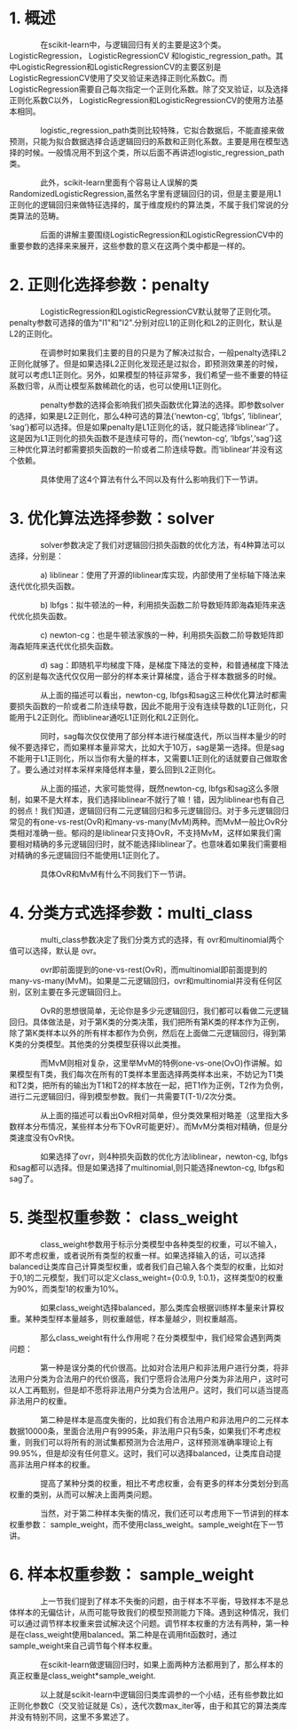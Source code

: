 # 1. 概述

　　　　在scikit-learn中，与逻辑回归有关的主要是这3个类。LogisticRegression， LogisticRegressionCV 和logistic_regression_path。其中LogisticRegression和LogisticRegressionCV的主要区别是LogisticRegressionCV使用了交叉验证来选择正则化系数C。而LogisticRegression需要自己每次指定一个正则化系数。除了交叉验证，以及选择正则化系数C以外， LogisticRegression和LogisticRegressionCV的使用方法基本相同。

　　　　logistic_regression_path类则比较特殊，它拟合数据后，不能直接来做预测，只能为拟合数据选择合适逻辑回归的系数和正则化系数。主要是用在模型选择的时候。一般情况用不到这个类，所以后面不再讲述logistic_regression_path类。

　　　　此外，scikit-learn里面有个容易让人误解的类RandomizedLogisticRegression,虽然名字里有逻辑回归的词，但是主要是用L1正则化的逻辑回归来做特征选择的，属于维度规约的算法类，不属于我们常说的分类算法的范畴。

　　　　后面的讲解主要围绕LogisticRegression和LogisticRegressionCV中的重要参数的选择来来展开，这些参数的意义在这两个类中都是一样的。

# 2. 正则化选择参数：**penalty**

　　　　LogisticRegression和LogisticRegressionCV默认就带了正则化项。penalty参数可选择的值为"l1"和"l2".分别对应L1的正则化和L2的正则化，默认是L2的正则化。

　　　　在调参时如果我们主要的目的只是为了解决过拟合，一般penalty选择L2正则化就够了。但是如果选择L2正则化发现还是过拟合，即预测效果差的时候，就可以考虑L1正则化。另外，如果模型的特征非常多，我们希望一些不重要的特征系数归零，从而让模型系数稀疏化的话，也可以使用L1正则化。

　　　　penalty参数的选择会影响我们损失函数优化算法的选择。即参数solver的选择，如果是L2正则化，那么4种可选的算法{‘newton-cg’, ‘lbfgs’, ‘liblinear’, ‘sag’}都可以选择。但是如果penalty是L1正则化的话，就只能选择‘liblinear’了。这是因为L1正则化的损失函数不是连续可导的，而{‘newton-cg’, ‘lbfgs’,‘sag’}这三种优化算法时都需要损失函数的一阶或者二阶连续导数。而‘liblinear’并没有这个依赖。

　　　　具体使用了这4个算法有什么不同以及有什么影响我们下一节讲。

# 3. 优化算法选择参数：solver

　　　　solver参数决定了我们对逻辑回归损失函数的优化方法，有4种算法可以选择，分别是：

　　　　a) liblinear：使用了开源的liblinear库实现，内部使用了坐标轴下降法来迭代优化损失函数。

　　　　b) lbfgs：拟牛顿法的一种，利用损失函数二阶导数矩阵即海森矩阵来迭代优化损失函数。

　　　　c) newton-cg：也是牛顿法家族的一种，利用损失函数二阶导数矩阵即海森矩阵来迭代优化损失函数。

　　　　d) sag：即随机平均梯度下降，是梯度下降法的变种，和普通梯度下降法的区别是每次迭代仅仅用一部分的样本来计算梯度，适合于样本数据多的时候。

 

　　　　从上面的描述可以看出，newton-cg, lbfgs和sag这三种优化算法时都需要损失函数的一阶或者二阶连续导数，因此不能用于没有连续导数的L1正则化，只能用于L2正则化。而liblinear通吃L1正则化和L2正则化。

　　　　同时，sag每次仅仅使用了部分样本进行梯度迭代，所以当样本量少的时候不要选择它，而如果样本量非常大，比如大于10万，sag是第一选择。但是sag不能用于L1正则化，所以当你有大量的样本，又需要L1正则化的话就要自己做取舍了。要么通过对样本采样来降低样本量，要么回到L2正则化。

　　　　从上面的描述，大家可能觉得，既然newton-cg, lbfgs和sag这么多限制，如果不是大样本，我们选择liblinear不就行了嘛！错，因为liblinear也有自己的弱点！我们知道，逻辑回归有二元逻辑回归和多元逻辑回归。对于多元逻辑回归常见的有one-vs-rest(OvR)和many-vs-many(MvM)两种。而MvM一般比OvR分类相对准确一些。郁闷的是liblinear只支持OvR，不支持MvM，这样如果我们需要相对精确的多元逻辑回归时，就不能选择liblinear了。也意味着如果我们需要相对精确的多元逻辑回归不能使用L1正则化了。

　　　　具体OvR和MvM有什么不同我们下一节讲。

# 4. 分类方式选择参数：multi_class

　　　　multi_class参数决定了我们分类方式的选择，有 ovr和multinomial两个值可以选择，默认是 ovr。

　　　　ovr即前面提到的one-vs-rest(OvR)，而multinomial即前面提到的many-vs-many(MvM)。如果是二元逻辑回归，ovr和multinomial并没有任何区别，区别主要在多元逻辑回归上。

　　　　OvR的思想很简单，无论你是多少元逻辑回归，我们都可以看做二元逻辑回归。具体做法是，对于第K类的分类决策，我们把所有第K类的样本作为正例，除了第K类样本以外的所有样本都作为负例，然后在上面做二元逻辑回归，得到第K类的分类模型。其他类的分类模型获得以此类推。

　　　　而MvM则相对复杂，这里举MvM的特例one-vs-one(OvO)作讲解。如果模型有T类，我们每次在所有的T类样本里面选择两类样本出来，不妨记为T1类和T2类，把所有的输出为T1和T2的样本放在一起，把T1作为正例，T2作为负例，进行二元逻辑回归，得到模型参数。我们一共需要T(T-1)/2次分类。

　　　　从上面的描述可以看出OvR相对简单，但分类效果相对略差（这里指大多数样本分布情况，某些样本分布下OvR可能更好）。而MvM分类相对精确，但是分类速度没有OvR快。

　　　　如果选择了ovr，则4种损失函数的优化方法liblinear，newton-cg, lbfgs和sag都可以选择。但是如果选择了multinomial,则只能选择newton-cg, lbfgs和sag了。

# 5. 类型权重参数： class_weight

　　　　class_weight参数用于标示分类模型中各种类型的权重，可以不输入，即不考虑权重，或者说所有类型的权重一样。如果选择输入的话，可以选择balanced让类库自己计算类型权重，或者我们自己输入各个类型的权重，比如对于0,1的二元模型，我们可以定义class_weight={0:0.9, 1:0.1}，这样类型0的权重为90%，而类型1的权重为10%。

　　　　如果class_weight选择balanced，那么类库会根据训练样本量来计算权重。某种类型样本量越多，则权重越低，样本量越少，则权重越高。

　　　　那么class_weight有什么作用呢？在分类模型中，我们经常会遇到两类问题：

　　　　第一种是误分类的代价很高。比如对合法用户和非法用户进行分类，将非法用户分类为合法用户的代价很高，我们宁愿将合法用户分类为非法用户，这时可以人工再甄别，但是却不愿将非法用户分类为合法用户。这时，我们可以适当提高非法用户的权重。

　　　　第二种是样本是高度失衡的，比如我们有合法用户和非法用户的二元样本数据10000条，里面合法用户有9995条，非法用户只有5条，如果我们不考虑权重，则我们可以将所有的测试集都预测为合法用户，这样预测准确率理论上有99.95%，但是却没有任何意义。这时，我们可以选择balanced，让类库自动提高非法用户样本的权重。

　　　　提高了某种分类的权重，相比不考虑权重，会有更多的样本分类划分到高权重的类别，从而可以解决上面两类问题。

　　　　当然，对于第二种样本失衡的情况，我们还可以考虑用下一节讲到的样本权重参数： sample_weight，而不使用class_weight。sample_weight在下一节讲。

# 6. 样本权重参数： sample_weight

　　　　上一节我们提到了样本不失衡的问题，由于样本不平衡，导致样本不是总体样本的无偏估计，从而可能导致我们的模型预测能力下降。遇到这种情况，我们可以通过调节样本权重来尝试解决这个问题。调节样本权重的方法有两种，第一种是在class_weight使用balanced。第二种是在调用fit函数时，通过sample_weight来自己调节每个样本权重。

　　　　在scikit-learn做逻辑回归时，如果上面两种方法都用到了，那么样本的真正权重是class_weight*sample_weight.

　　　　以上就是scikit-learn中逻辑回归类库调参的一个小结，还有些参数比如正则化参数C（交叉验证就是 Cs），迭代次数max_iter等，由于和其它的算法类库并没有特别不同，这里不多累述了。
